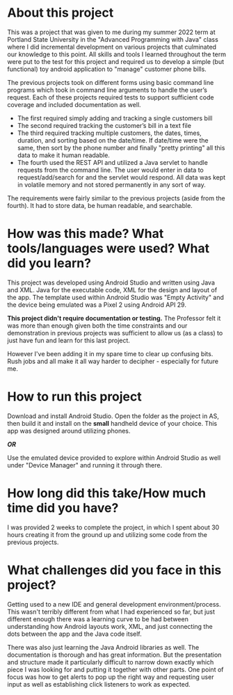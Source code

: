 # About this project
This was a project that was given to me during my summer 2022 term at Portland State University in 
the "Advanced Programming with Java" class where I did incremental development on various projects 
that culminated our knowledge to this point. All skills and tools I learned throughout the term 
were put to the test for this project and required us to develop a simple (but functional) toy 
android application to "manage" customer phone bills.

The previous projects took on different forms using basic command line programs which took in 
command line arguments to handle the user’s request. Each of these projects required tests to 
support sufficient code coverage and included documentation as well.

- The first required simply adding and tracking a single customers bill
- The second required tracking the customer’s bill in a text file
- The third required tracking multiple customers, the dates, times, duration, and sorting based on 
  the date/time. If date/time were the same, then sort by the phone number and finally
  "pretty printing" all this data to make it human readable.
- The fourth used the REST API and utilized a Java servlet to handle requests from the command line.
  The user would enter in data to request/add/search for and the servlet would respond. All data was
  kept in volatile memory and not stored permanently in any sort of way.

The requirements were fairly similar to the previous projects (aside from the fourth). 
It had to store data, be human readable, and searchable.



# How was this made? What tools/languages were used? What did you learn?
This project was developed using Android Studio and written using Java and XML. Java for the 
executable code, XML for the design and layout of the app. The template used within Android Studio 
was "Empty Activity" and the device being emulated was a Pixel 2 using Android API 29.

**This project didn't require documentation or testing.** The Professor felt it was more than enough 
given both the time constraints and our demonstration in previous projects was sufficient to allow 
us (as a class) to just have fun and learn for this last project.

However I've been adding it in my spare time to clear up confusing bits. Rush jobs and all make it
all way harder to decipher - especially for future me.

# How to run this project
Download and install Android Studio. Open the folder as the project in AS, then build it and 
install on the **small** handheld device of your choice. This app was designed around utilizing
phones.

 ***OR***

Use the emulated device provided to explore within Android Studio as well under "Device Manager" 
and running it through there.


# How long did this take/How much time did you have?
I was provided 2 weeks to complete the project, in which I spent about 30 hours creating it from 
the ground up and utilizing some code from the previous projects.


# What challenges did you face in this project?
Getting used to a new IDE and general development environment/process. This wasn't terribly 
different from what I had experienced so far, but just different enough there was a learning 
curve to be had between understanding how Android layouts work, XML, and just connecting the dots 
between the app and the Java code itself.

There was also just learning the Java Android libraries as well. The documentation is thorough 
and has great information. But the presentation and structure made it particularly difficult 
to narrow down exactly which piece I was looking for and putting it together with other parts. 
One point of focus was how to get alerts to pop up the right way and requesting user input as well 
as establishing click listeners to work as expected.
